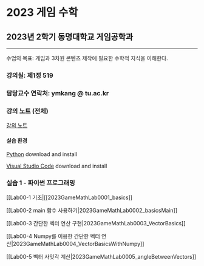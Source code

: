 # 2023 게임 수학

## 2023년 2학기 동명대학교 게임공학과 
--------------------------------

수업의 목표: 게임과 3차원 콘텐츠 제작에 필요한 수학적 지식을 이해한다.

### 강의실: 제1정 519
### 담당교수 연락처: ymkang @ tu.ac.kr

### 강의 노트 (전체)

[강의 노트](https://github.com/dknife/2023GMath/blob/main/LectureNotes/LectureNotesAll_GameMath2023.pdf)

#### 실습 환경

[Python](https://www.python.org/downloads/) download and install

[Visual Studio Code](https://code.visualstudio.com/) download and install

### 실습 1 - 파이썬 프로그래밍 

[[Lab00-1 기초|[[2023GameMathLab0001_basics]]

[[Lab00-2 main 함수 사용하기|2023GameMathLab0002_basicsMain]]

[[Lab00-3 간단한 벡터 연산 구현|2023GameMathLab0003_VectorBasics]]

[[Lab00-4 Numpy를 이용한 간단한 벡터 연산|2023GameMathLab0004_VectorBasicsWithNumpy]]

[[Lab00-5 벡터 사잇각 계산|2023GameMathLab0005_angleBetweenVectors]]
